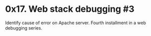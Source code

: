 # 0x17. Web stack debugging #3
Identify cause of error on Apache server. Fourth installment in a web debugging series.
